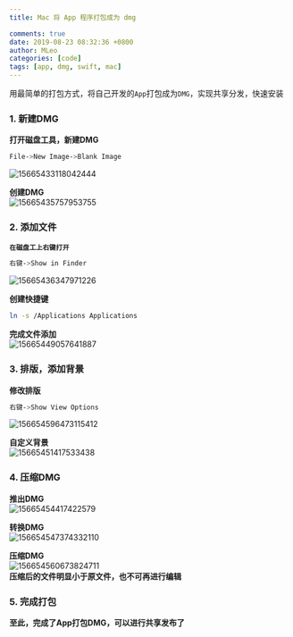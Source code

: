 ```yaml
---
title: Mac 将 App 程序打包成为 dmg

comments: true
date: 2019-08-23 08:32:36 +0800
author: MLeo
categories: [code] 
tags: [app, dmg, swift, mac]
---
```


用最简单的打包方式，将自己开发的`App`打包成为`DMG`，实现共享分发，快速安装

### 1. 新建DMG  
**打开磁盘工具，新建DMG**  
```bash
File->New Image->Blank Image
```
![15665433118042444](https://images.ichochy.com/15665433118042444.png)  

**创建DMG**  
![15665435757953755](https://images.ichochy.com/15665435757953755.png)  

### 2. 添加文件  
**`在磁盘工上右键打开`**  
```bash
右键->Show in Finder
```
![15665436347971226](https://images.ichochy.com/15665436347971226.png)  

**创建快捷键**  
```bash
ln -s /Applications Applications
```
**完成文件添加**   
![15665449057641887](https://images.ichochy.com/15665449057641887.png)  

### 3. 排版，添加背景  
**修改排版**  
```bash
右键->Show View Options
```
![156654596473115412](https://images.ichochy.com/156654596473115412.png)

**自定义背景**  
![15665451417533438](https://images.ichochy.com/15665451417533438.png)  

### 4. 压缩DMG  

**推出DMG**  
![15665454417422579](https://images.ichochy.com/15665454417422579.png)

**转换DMG**  
![156654547374332110](https://images.ichochy.com/156654547374332110.png)

**压缩DMG**  
![156654560673824711](https://images.ichochy.com/156654560673824711.png)  
**压缩后的文件明显小于原文件，也不可再进行编辑**


### 5. 完成打包  
**至此，完成了App打包DMG，可以进行共享发布了**